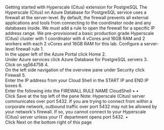 Getting started with Hyperscale (Citus) extension for PostgreSQL
The Hyperscale (Citus) on Azure Database for PostgreSQL service uses a firewall at the server-level. By default, the firewall prevents all external applications and tools from connecting to the coordinator node and any databases inside. We must add a rule to open the firewall for a specific IP address range.
We pre-provisioned a basic production grade Hyperscale (Citus) cluster with 1 coordinator with 4 vCores and 16GB RAM and 2 workers with each 2 vCores and 16GB RAM for this lab.
Configure a server-level firewall rule
1.	 
In the upper left of the Azure Portal click Home
2.	 
Under Azure services click Azure Database for PostgreSQL servers
3.	 
Click on sg564758
4.	 
On the left side navigation of the overview pane under Security click Firewall
5.	 
Enter the IP address from your Cloud Shell in the START IP and END IP boxes
6.	 
Enter the following into the FIREWALL RULE NAME 
CloudShell 
•  •   
Click Save at the top left of the pane
Note: Hyperscale (Citus) server communicates over port 5432. If you are trying to connect from within a corporate network, outbound traffic over port 5432 may not be allowed by your network's firewall. If so, you cannot connect to your Hyperscale (Citus) server unless your IT department opens port 5432.
•   
Click Next on the bottom right of this page
